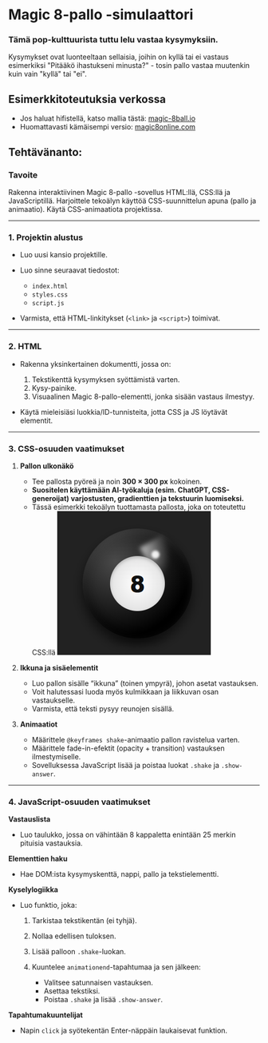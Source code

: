 # Magic 8-pallo -simulaattori

### Tämä pop-kulttuurista tuttu lelu vastaa kysymyksiin.

Kysymykset ovat luonteeltaan sellaisia, joihin on kyllä tai ei vastaus esimerkiksi "Pitääkö ihastukseni minusta?" - tosin pallo vastaa muutenkin kuin vain "kyllä" tai "ei".

## Esimerkkitoteutuksia verkossa

- Jos haluat hifistellä, katso mallia tästä: [magic-8ball.io](https://magic-8ball.io/)
- Huomattavasti kämäisempi versio: [magic8online.com](https://magic8online.com/)

## Tehtävänanto:

### Tavoite

Rakenna interaktiivinen Magic 8-pallo -sovellus HTML\:llä, CSS\:llä ja JavaScriptillä. Harjoittele tekoälyn käyttöä CSS-suunnittelun apuna (pallo ja animaatio). Käytä CSS-animaatiota projektissa.

---

### 1. Projektin alustus

- Luo uusi kansio projektille.
- Luo sinne seuraavat tiedostot:

  - `index.html`
  - `styles.css`
  - `script.js`

- Varmista, että HTML-linkitykset (`<link>` ja `<script>`) toimivat.

---

### 2. HTML

- Rakenna yksinkertainen dokumentti, jossa on:

  1. Tekstikenttä kysymyksen syöttämistä varten.
  2. Kysy-painike.
  3. Visuaalinen Magic 8-pallo-elementti, jonka sisään vastaus ilmestyy.

- Käytä mieleisiäsi luokkia/ID-tunnisteita, jotta CSS ja JS löytävät elementit.

---

### 3. CSS-osuuden vaatimukset

1. **Pallon ulkonäkö**

   - Tee pallosta pyöreä ja noin **300 × 300 px** kokoinen.
   - **Suositelen käyttämään AI-työkaluja (esim. ChatGPT, CSS-generoijat) varjostusten, gradienttien ja tekstuurin luomiseksi.**
   - Tässä esimerkki tekoälyn tuottamasta pallosta, joka on toteutettu CSS:llä
     ![/kasipallo](/assets/kasipallo.png)

2. **Ikkuna ja sisäelementit**

   - Luo pallon sisälle “ikkuna” (toinen ympyrä), johon asetat vastauksen.
   - Voit halutessasi luoda myös kulmikkaan ja liikkuvan osan vastaukselle.
   - Varmista, että teksti pysyy reunojen sisällä.

3. **Animaatiot**

   - Määrittele `@keyframes shake`-animaatio pallon ravistelua varten.
   - Määrittele fade-in-efektit (opacity + transition) vastauksen ilmestymiselle.
   - Sovelluksessa JavaScript lisää ja poistaa luokat `.shake` ja `.show-answer`.

---

### 4. JavaScript-osuuden vaatimukset

**Vastauslista**

- Luo taulukko, jossa on vähintään 8 kappaletta enintään 25 merkin pituisia vastauksia.

**Elementtien haku**

- Hae DOM\:ista kysymyskenttä, nappi, pallo ja tekstielementti.

**Kyselylogiikka**

- Luo funktio, joka:

  1.  Tarkistaa tekstikentän (ei tyhjä).
  2.  Nollaa edellisen tuloksen.
  3.  Lisää palloon `.shake`-luokan.
  4.  Kuuntelee `animationend`-tapahtumaa ja sen jälkeen:

      - Valitsee satunnaisen vastauksen.
      - Asettaa tekstiksi.
      - Poistaa `.shake` ja lisää `.show-answer`.

**Tapahtumakuuntelijat**

- Napin `click` ja syötekentän Enter-näppäin laukaisevat funktion.
